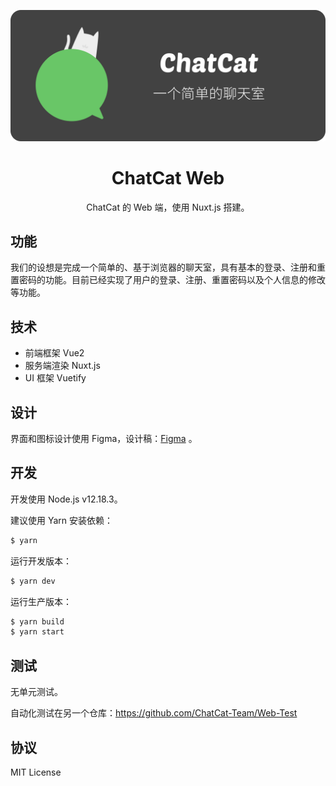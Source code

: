 ![banner](banner.png)

<h1 align="center">ChatCat Web</h1>
<p align="center">ChatCat 的 Web 端，使用 Nuxt.js 搭建。</p>

## 功能

我们的设想是完成一个简单的、基于浏览器的聊天室，具有基本的登录、注册和重置密码的功能。目前已经实现了用户的登录、注册、重置密码以及个人信息的修改等功能。

## 技术

- 前端框架 Vue2
- 服务端渲染 Nuxt.js
- UI 框架 Vuetify

## 设计

界面和图标设计使用 Figma，设计稿：[Figma](https://www.figma.com/file/WohAxhrVUF0bo0mC1YMj3B/ChatCat-Home?node-id=0%3A1) 。

## 开发

开发使用 Node.js v12.18.3。

建议使用 Yarn 安装依赖：

```bash
$ yarn
```

运行开发版本：

```bash
$ yarn dev
```

运行生产版本：

```bash
$ yarn build 
$ yarn start
```

## 测试

无单元测试。

自动化测试在另一个仓库：https://github.com/ChatCat-Team/Web-Test

## 协议

MIT License
